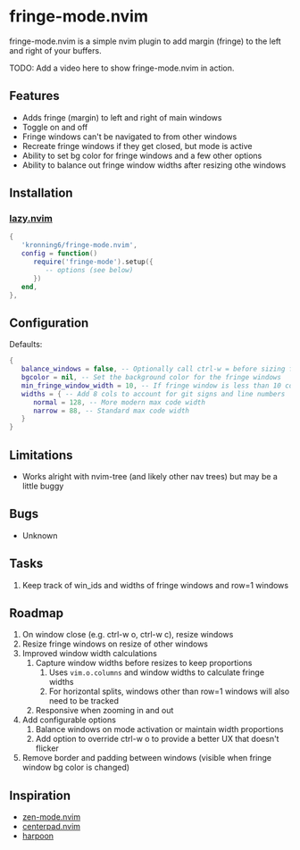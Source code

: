 # fringe-mode.nvim

fringe-mode.nvim is a simple nvim plugin to add margin (fringe) to
the left and right of your buffers.

TODO: Add a video here to show fringe-mode.nvim in action.

## Features

- Adds fringe (margin) to left and right of main windows
- Toggle on and off
- Fringe windows can't be navigated to from other windows
- Recreate fringe windows if they get closed, but mode is active
- Ability to set bg color for fringe windows and a few other options
- Ability to balance out fringe window widths after resizing othe windows

## Installation

### [lazy.nvim](https://github.com/folke/lazy.nvim)

```lua
{
   'kronning6/fringe-mode.nvim',
   config = function()
      require('fringe-mode').setup({
         -- options (see below)
      })
   end,
},
```

## Configuration

Defaults:

```lua
{
   balance_windows = false, -- Optionally call ctrl-w = before sizing fringe windows
   bgcolor = nil, -- Set the background color for the fringe windows
   min_fringe_window_width = 10, -- If fringe window is less than 10 cols, use narrow widths
   widths = { -- Add 8 cols to account for git signs and line numbers
      normal = 128, -- More modern max code width
      narrow = 88, -- Standard max code width
   }
}
```

## Limitations

- Works alright with nvim-tree (and likely other nav trees) but may be a little buggy

## Bugs

- Unknown

## Tasks

1. Keep track of win_ids and widths of fringe windows and row=1 windows

## Roadmap

1. On window close (e.g. ctrl-w o, ctrl-w c), resize windows
1. Resize fringe windows on resize of other windows
1. Improved window width calculations
   1. Capture window widths before resizes to keep proportions
      1. Uses `vim.o.columns` and window widths to calculate fringe widths
      1. For horizontal splits, windows other than row=1 windows will also need to be tracked
   1. Responsive when zooming in and out
1. Add configurable options
   1. Balance windows on mode activation or maintain width proportions
   1. Add option to override ctrl-w o to provide a better UX that doesn't flicker
1. Remove border and padding between windows (visible when fringe window bg color is changed)

## Inspiration

- [zen-mode.nvim](https://github.com/folke/zen-mode.nvim)
- [centerpad.nvim](https://github.com/smithbm2316/centerpad.nvim)
- [harpoon](https://github.com/ThePrimeagen/harpoon/tree/harpoon2)
